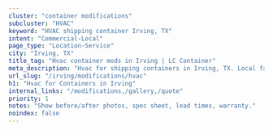 ```yaml
---
cluster: "container modifications"
subcluster: "HVAC"
keyword: "HVAC shipping container Irving, TX"
intent: "Commercial-Local"
page_type: "Location-Service"
city: "Irving, TX"
title_tag: "Hvac container mods in Irving | LC Container"
meta_description: "Hvac for shipping containers in Irving, TX. Local fabrication & pro install. LC Container — Since 2003. Get a quote."
url_slug: "/irving/modifications/hvac"
h1: "Hvac for Containers in Irving"
internal_links: "/modifications,/gallery,/quote"
priority: 1
notes: "Show before/after photos, spec sheet, lead times, warranty."
noindex: false
---
```


<!-- TODO: Add unique city/inventory copy, images, and internal links here. -->

